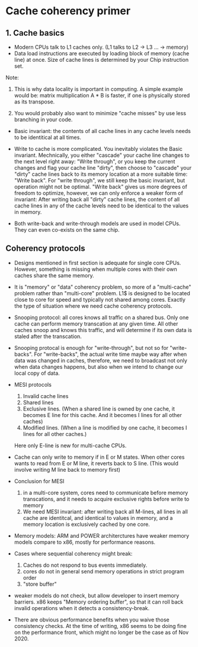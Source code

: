 # Cache coherency primer

## 1. Cache basics
* Modern CPUs talk to L1 caches only. (L1 talks to L2 -> L3 ... -> memory)
* Data load instructions are executed by loading block of memory (cache line) at once. Size of cache lines is determined by your Chip instruction set. 

 Note: 

 1. This is why data locality is important in computing. A simple example would be: matrix multiplication A * B is faster, if one is physically stored as its transpose. 
 
 2. You would probably also want to minimize "cache misses" by use less branching in your code.

* Basic invariant: the contents of all cache lines in any cache levels needs to be identitical at all times.

* Write to cache is more complicated. You inevitably violates the Basic invariant. Mechnically, you either "cascade" your cache line changes to the next level right away: "Write through", or you keep the current changes and flag your cache line "dirty", then choose to "cascade" your "dirty" cache lines back to its memory location at a more suitable time: "Write back". For "write through", we still keep the basic invariant, but operation might not be optimal. "Write back" gives us more degrees of freedom to optimize, however, we can only enforce a weaker form of invariant: After writing back all "dirty" cache lines, the content of all cache lines in any of the cache levels need to be identical to the values in memory. 
* Both write-back and write-through models are used in model CPUs. They can even co-exists on the same chip.

## Coherency protocols
* Designs mentioned in first section is adequate for single core CPUs. However, something is missing when multiple cores with their own caches share the same memory. 
* It is "memory" or "data" coherency problem, so more of a "multi-cache" problem rather than "multi-core" problem. L1$ is designed to be located close to core for speed and typically not shared among cores. Exactly the type of situation where we need cache coherency protocols.
* Snooping protocol: all cores knows all traffic on a shared bus. Only one cache can perform memory transcation at any given time. All other caches snoop and knows this traffic, and will determine if its own data is staled after the transcation. 
* Snooping protocal is enough for "write-through", but not so for "write-backs". For "write-backs", the actual write time maybe way after when data was changed in caches, therefore, we need to broadcast not only when data changes happens, but also when we intend to change our local copy of data.
* MESI protocols
  1. Invalid cache lines
  2. Shared lines
  3. Exclusive lines. (When a shared line is owned by one cache, it becomes E line for this cache. And it becomes I lines for all other caches)
  4. Modified lines. (When a line is modified by one cache, it becomes I lines for all other caches.)

  Here only E-line is new for multi-cache CPUs. 
  
* Cache can only write to memory if in E or M states. When other cores wants to read from E or M line, it reverts back to S line. (This would involve writing M line back to memory first)
* Conclusion for MESI
  1. in a multi-core system, cores need to communicate before memory transcations, and it needs to acquire exclusive rights before write to memory
  2. We need MESI invariant: after writing back all M-lines, all lines in all cache are identitcal, and identical to values in memory, and a memory location is exclusively cached by one core.
  
* Memory models: ARM and POWER architerctures have weaker memory models compare to x86, mostly for performance reasons. 
* Cases where sequential coherency might break:
  1. Caches do not respond to bus events immediately.
  2. cores do not in general send memory operations in strict program order
  3. "store buffer"
 
* weaker models do not check, but allow developer to insert memory barriers. x86 keeps "Memory ordering buffer", so that it can roll back invalid operations when it detects a consistency-break. 
* There are obvious performance benefits when you waive those consistency checks. At the time of writing, x86 seems to be doing fine on the performance front, which might no longer be the case as of Nov 2020. 